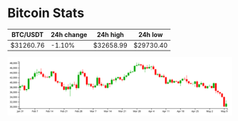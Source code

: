 # Bitcoin Stats

BTC/USDT|24h change|24h high|24h low|
|---|---|---|---|
|$31260.76|-1.10%|$32658.99|$29730.40|

<img src="./chart.svg">
